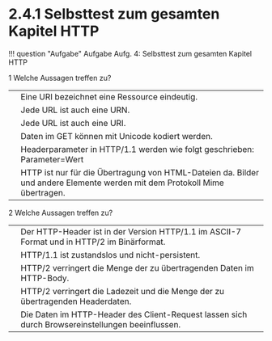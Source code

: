 # 2.4.1 Selbsttest zum gesamten Kapitel HTTP


!!! question "Aufgabe"
 Aufgabe Aufg. 4: Selbsttest zum gesamten Kapitel HTTP

 









 






 1
Welche Aussagen treffen zu?




 

 



| | |
| --- | --- |
| | Eine URI bezeichnet eine Ressource eindeutig. |
| | Jede URL ist auch eine URN. |
| | Jede URL ist auch eine URI. |
| | Daten im GET können mit Unicode kodiert werden. |
| | Headerparameter in HTTP/1.1 werden wie folgt geschrieben: Parameter=Wert |
| | HTTP ist nur für die Übertragung von HTML-Dateien da. Bilder und andere Elemente werden mit dem Protokoll Mime übertragen. |




 2
Welche Aussagen treffen zu?




 

 



| | |
| --- | --- |
| | Der HTTP-Header ist in der Version HTTP/1.1 im ASCII-7 Format und in HTTP/2 im Binärformat. |
| | HTTP/1.1 ist zustandslos und nicht-persistent. |
| | HTTP/2 verringert die Menge der zu übertragenden Daten im HTTP-Body. |
| | HTTP/2 verringert die Ladezeit und die Menge der zu übertragenden Headerdaten. |
| | Die Daten im HTTP-Header des Client-Request lassen sich durch Browsereinstellungen beeinflussen. |